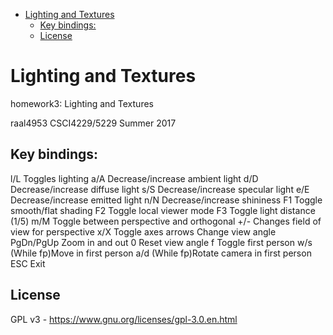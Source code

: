 - [Lighting and Textures](#orgc68d9cf)
  - [Key bindings:](#org0a288cd)
  - [License](#orgd8644fb)


<a id="orgc68d9cf"></a>

# Lighting and Textures

homework3: Lighting and Textures

raal4953 CSCI4229/5229 Summer 2017


<a id="org0a288cd"></a>

## Key bindings:

l/L Toggles lighting a/A Decrease/increase ambient light d/D Decrease/increase diffuse light s/S Decrease/increase specular light e/E Decrease/increase emitted light n/N Decrease/increase shininess F1 Toggle smooth/flat shading F2 Toggle local viewer mode F3 Toggle light distance (1/5) m/M Toggle between perspective and orthogonal +/- Changes field of view for perspective x/X Toggle axes arrows Change view angle PgDn/PgUp Zoom in and out 0 Reset view angle f Toggle first person w/s (While fp)Move in first person a/d (While fp)Rotate camera in first person ESC Exit


<a id="orgd8644fb"></a>

## License

GPL v3 - <https://www.gnu.org/licenses/gpl-3.0.en.html>